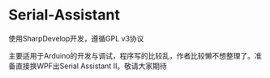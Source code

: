 Serial-Assistant
================
使用SharpDevelop开发，遵循GPL v3协议

主要适用于Arduino的开发与调试，程序写的比较乱，作者比较懒不想整理了。准备直接换WPF出Serial Assistant II。敬请大家期待
